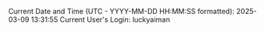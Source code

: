 Current Date and Time (UTC - YYYY-MM-DD HH:MM:SS formatted): 2025-03-09 13:31:55
Current User's Login: luckyaiman
